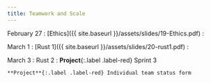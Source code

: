 ```yaml
---
title: Teamwork and Scale
---
```


February 27
: [Ethics]({{ site.baseurl }}/assets/slides/19-Ethics.pdf)
  : 

March 1
: [Rust 1]({{ site.baseurl }}/assets/slides/20-rust1.pdf)
  : 

March 3
: Rust 2
  : **Project**{:.label .label-red} Sprint 3

    **Project**{:.label .label-red} Individual team status form